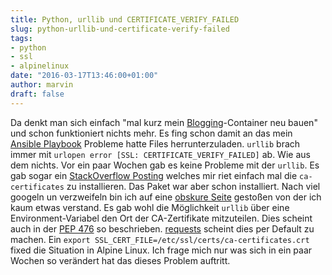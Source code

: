 ```yaml
---
title: Python, urllib und CERTIFICATE_VERIFY_FAILED
slug: python-urllib-und-certificate-verify-failed
tags:
- python
- ssl
- alpinelinux
date: "2016-03-17T13:46:00+01:00"
author: marvin
draft: false
---
```

Da denkt man sich einfach "mal kurz mein [Blogging](https://github.com/xsteadfastx/blog.git)-Container neu bauen" und schon funktioniert nichts mehr. Es fing schon damit an das mein [Ansible Playbook](https://github.com/xsteadfastx/batcave.git) Probleme hatte Files herrunterzuladen. `urllib` brach immer mit `urlopen error [SSL: CERTIFICATE_VERIFY_FAILED]` ab. Wie aus dem nichts. Vor ein paar Wochen gab es keine Probleme mit der `urllib`. Es gab sogar ein [StackOverflow Posting](https://stackoverflow.com/questions/35762510/alpine-3-3-python-2-7-11-urllib2-causing-ssl-certificate-verify-failed) welches mir riet einfach mal die `ca-certificates` zu installieren. Das Paket war aber schon installiert. Nach viel googeln un verzweifeln bin ich auf eine [obskure Seite](http://qiita.com/runtakun/items/a7fae47bdac887db40f1) gestoßen von der ich kaum etwas verstand. Es gab wohl die Möglichkeit `urllib` über eine Environment-Variabel den Ort der CA-Zertifikate mitzuteilen. Dies scheint auch in der [PEP 476](https://www.python.org/dev/peps/pep-0476/#trust-database) so beschrieben. [requests](https://github.com/kennethreitz/requests/issues/2899) scheint dies per Default zu machen. Ein `export SSL_CERT_FILE=/etc/ssl/certs/ca-certificates.crt` fixed die Situation in Alpine Linux. Ich frage mich nur was sich in ein paar Wochen so verändert hat das dieses Problem auftritt.